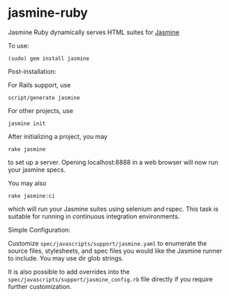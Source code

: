 jasmine-ruby
============

Jasmine Ruby dynamically serves HTML suites for [Jasmine](http://github.com/pivotal/jasmine)

To use:

`(sudo) gem install jasmine`

Post-installation:

For Rails support, use

`script/generate jasmine`

For other projects, use

`jasmine init`

After initializing a project, you may

`rake jasmine`

to set up a server. Opening localhost:8888 in a web browser will now run your jasmine specs.

You may also

`rake jasmine:ci`

which will run your Jasmine suites using selenium and rspec. This task is suitable for running in continuous integration environments.

Simple Configuration:

Customize `spec/javascripts/support/jasmine.yaml` to enumerate the source files, stylesheets, and spec files you would like the Jasmine runner to include.
You may use dir glob strings.

It is also possible to add overrides into the `spec/javascripts/support/jasmine_config.rb` file directly if you require further customization.
